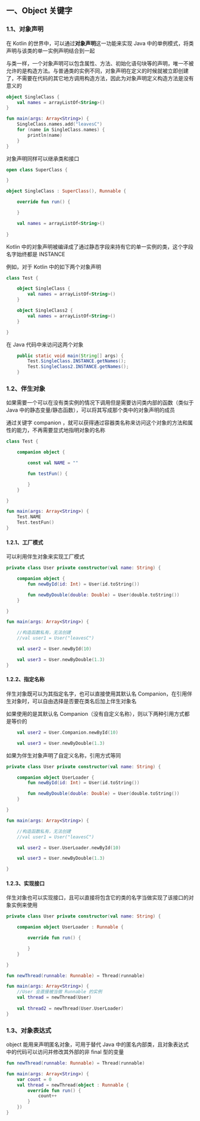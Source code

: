 ## 一、Object 关键字

### 1.1、对象声明

在 Kotlin 的世界中，可以通过**对象声明**这一功能来实现 Java 中的单例模式，将类声明与该类的单一实例声明结合到一起

与类一样，一个对象声明可以包含属性、方法、初始化语句块等的声明，唯一不被允许的是构造方法。与普通类的实例不同，对象声明在定义的时候就被立即创建了，不需要在代码的其它地方调用构造方法，因此为对象声明定义构造方法是没有意义的

```kotlin
object SingleClass {
    val names = arrayListOf<String>()
}

fun main(args: Array<String>) {
    SingleClass.names.add("leavesC")
    for (name in SingleClass.names) {
        println(name)
    }
}
```

对象声明同样可以继承类和接口

```kotlin
open class SuperClass {

}

object SingleClass : SuperClass(), Runnable {

    override fun run() {

    }

    val names = arrayListOf<String>()
    
}
```

Kotlin 中的对象声明被编译成了通过静态字段来持有它的单一实例的类，这个字段名字始终都是 INSTANCE

例如，对于 Kotlin 中的如下两个对象声明

```kotlin
class Test {

    object SingleClass {
        val names = arrayListOf<String>()
    }

    object SingleClass2 {
        val names = arrayListOf<String>()
    }

}
```

在 Java 代码中来访问这两个对象

```java
    public static void main(String[] args) {
        Test.SingleClass.INSTANCE.getNames();
        Test.SingleClass2.INSTANCE.getNames();
    }
```

### 1.2、伴生对象

如果需要一个可以在没有类实例的情况下调用但是需要访问类内部的函数（类似于 Java 中的静态变量/静态函数），可以将其写成那个类中的对象声明的成员

通过关键字 companion ，就可以获得通过容器类名称来访问这个对象的方法和属性的能力，不再需要显式地指明对象的名称

```kotlin
class Test {

    companion object {

        const val NAME = ""

        fun testFun() {

        }
    }

}

fun main(args: Array<String>) {
    Test.NAME
    Test.testFun()
}
```

#### 1.2.1、工厂模式

可以利用伴生对象来实现工厂模式

```kotlin
private class User private constructor(val name: String) {

    companion object {
        fun newById(id: Int) = User(id.toString())

        fun newByDouble(double: Double) = User(double.toString())
    }

}

fun main(args: Array<String>) {

    //构造函数私有，无法创建
    //val user1 = User("leavesC")

    val user2 = User.newById(10)

    val user3 = User.newByDouble(1.3)
}
```

#### 1.2.2、指定名称

伴生对象既可以为其指定名字，也可以直接使用其默认名 Companion，在引用伴生对象时，可以自由选择是否要在类名后加上伴生对象名

如果使用的是其默认名 Companion（没有自定义名称），则以下两种引用方式都是等价的

``` kotlin
    val user2 = User.Companion.newById(10)

    val user3 = User.newByDouble(1.3)
```

如果为伴生对象声明了自定义名称，引用方式等同

```kotlin
private class User private constructor(val name: String) {

    companion object UserLoader {
        fun newById(id: Int) = User(id.toString())

        fun newByDouble(double: Double) = User(double.toString())
    }

}

fun main(args: Array<String>) {

    //构造函数私有，无法创建
    //val user1 = User("leavesC")

    val user2 = User.UserLoader.newById(10)

    val user3 = User.newByDouble(1.3)

}
```

#### 1.2.3、实现接口

伴生对象也可以实现接口，且可以直接将包含它的类的名字当做实现了该接口的对象实例来使用

```kotlin
private class User private constructor(val name: String) {

    companion object UserLoader : Runnable {

        override fun run() {

        }
    }

}

fun newThread(runnable: Runnable) = Thread(runnable)

fun main(args: Array<String>) {
    //User 会直接被当做 Runnable 的实例
    val thread = newThread(User)
	
    val thread2 = newThread(User.UserLoader)
}
```

### 1.3、对象表达式

object 能用来声明匿名对象，可用于替代 Java 中的匿名内部类，且对象表达式中的代码可以访问并修改其外部的非 final 型的变量

```kotlin
fun newThread(runnable: Runnable) = Thread(runnable)

fun main(args: Array<String>) {
    var count = 0
    val thread = newThread(object : Runnable {
        override fun run() {
            count++
        }
    })
}
```